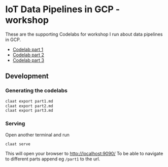 # IoT Data Pipelines in GCP - workshop

These are the supporting Codelabs for workshop I run about data pipelines in GCP.

- [Codelab part 1](https://jerryjj.github.io/iot-pipeline-codelabs/part1/index.html)
- [Codelab part 2](https://jerryjj.github.io/iot-pipeline-codelabs/part2/index.html)
- [Codelab part 3](https://jerryjj.github.io/iot-pipeline-codelabs/part3/index.html)

## Development

### Generating the codelabs

```sh
claat export part1.md
claat export part2.md
claat export part3.md
```

### Serving

Open another terminal and run

```sh
claat serve
```

This will open your browser to <http://localhost:9090/>
To be able to navigate to different parts append eg `/part1` to the url.
